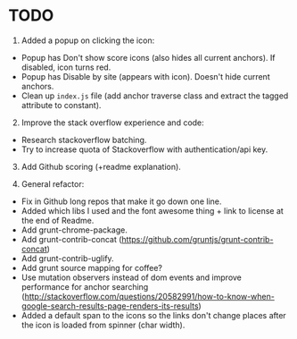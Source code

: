 # TODO #

1. Added a popup on clicking the icon:
 * Popup has Don't show score icons (also hides all current anchors). If disabled, icon turns red.
 * Popup has Disable by site (appears with icon). Doesn't hide current anchors.
 * Clean up `index.js` file (add anchor traverse class and extract the tagged attribute to constant).

2. Improve the stack overflow experience and code:
 * Research stackoverflow batching.
 * Try to increase quota of Stackoverflow with authentication/api key.

3. Add Github scoring (+readme explanation).

4. General refactor:
 * Fix in Github long repos that make it go down one line.
 * Added which libs I used and the font awesome thing + link to license at the end of Readme.
 * Add grunt-chrome-package.
 * Add grunt-contrib-concat (https://github.com/gruntjs/grunt-contrib-concat)
 * Add grunt-contrib-uglify.
 * Add grunt source mapping for coffee?
 * Use mutation observers instead of dom events and improve performance for anchor searching (http://stackoverflow.com/questions/20582991/how-to-know-when-google-search-results-page-renders-its-results)
 * Added a default span to the icons so the links don't change places after the icon is loaded from spinner (char width).

